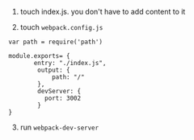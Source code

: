 1. touch index.js. you don't have to add content to it

2. touch `webpack.config.js`
```
var path = require('path')

module.exports= {
	   entry: "./index.js",
		output: {
			path: "/"
		},
		devServer: {
		  port: 3002
		}
}
```


3. run `webpack-dev-server`
